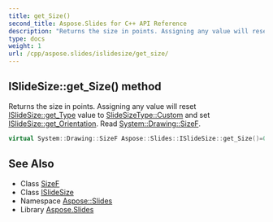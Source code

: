 ```yaml
---
title: get_Size()
second_title: Aspose.Slides for C++ API Reference
description: "Returns the size in points. Assigning any value will reset ISlideSize::get_Type value to SlideSizeType::Custom and set ISlideSize::get_Orientation. Read System::Drawing::SizeF."
type: docs
weight: 1
url: /cpp/aspose.slides/islidesize/get_size/
---
```

## ISlideSize::get_Size() method


Returns the size in points. Assigning any value will reset [ISlideSize::get_Type](../get_type/) value to [SlideSizeType::Custom](../../slidesizetype/) and set [ISlideSize::get_Orientation](../get_orientation/). Read [System::Drawing::SizeF](../../../system.drawing/sizef/).

```cpp
virtual System::Drawing::SizeF Aspose::Slides::ISlideSize::get_Size()=0
```

## See Also

* Class [SizeF](../../system.drawing/sizef/)
* Class [ISlideSize](./)
* Namespace [Aspose::Slides](../)
* Library [Aspose.Slides](../../)